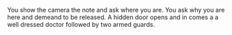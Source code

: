 You show the camera the note and ask where you are. You ask why you are here and demeand 
to be released. A hidden door opens and in comes a a well dressed doctor followed by two 
armed guards.
